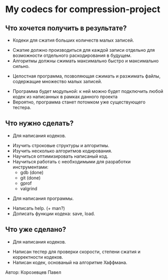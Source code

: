 # My codecs for compression-project

## Что хочется получить в результате?
* Кодеки для сжатия больших количеств малых записей.
 + Сжатие должно производиться для каждой записи отдельно для возможности отдельного раскодирования в будущем.
 + Алгоритмы должны сжимать максимально быстро и максимально сильно.

* Целостная программа, позволяющая сжимать и разжимать файлы, содержащие множество малых записей.
 + Программа будет модульной: к ней можно будет подключить любой кодек из написанных в рамках данного проекта
 + Вероятно, программа станет потомком уже существующего тестера.

## Что нужно сделать?
* Для написания кодеков.
 + Изучить строковые структуры и алгоритмы.
 + Изучить несколько алгоритмов кодирования.
 + Научиться оптимизировать написаный код.
 + Научиться работать с необходимыми для разработки инструментами:
   - gdb (done)
   - git (done)
   - gprof
   - valgrind

* Для написания программы.
 + Написать help. (+ man?)
 + Дописать функции кодека: save, load.

## Что уже сделано?
* Для написания кодеков.
 + Написан тестер для проверки скорости, степени сжатия и корректности кодеков.
 + Написан кодек, основаный на алгоритме Хаффмана.

Автор: Корозевцев Павел